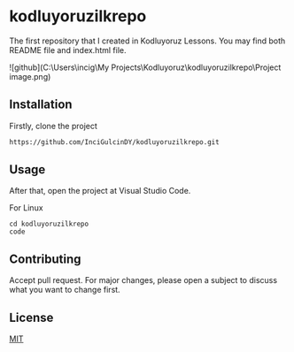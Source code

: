# kodluyoruzilkrepo
The first repository that I created in Kodluyoruz Lessons. You may find both README file and index.html file.

![github](C:\Users\incig\My Projects\Kodluyoruz\kodluyoruzilkrepo\Project image.png)

## Installation
Firstly, clone  the project

```bash
https://github.com/InciGulcinDY/kodluyoruzilkrepo.git
```

## Usage
After that, open the project at Visual Studio Code.

For Linux
```linux
cd kodluyoruzilkrepo
code 
```

## Contributing
Accept pull request. For major changes, please open a subject to discuss what you want to change first.


## License
[MIT](https://choosealicense.com/licenses/mit/)

